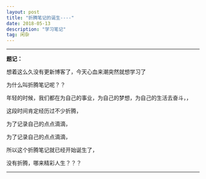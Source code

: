 ```yaml
---
layout: post
title: "折腾笔记的诞生----"
date: 2018-05-13
description: "学习笔记"
tag: 闲杂
---
```

---


**题记：**

想着这么久没有更新博客了，今天心血来潮突然就想学习了

为什么叫折腾笔记呢？？<br/>

年轻的时候，我们都在为自己的事业，为自己的梦想，为自己的生活去奋斗，，<br/>

这段时间肯定经历过不少折腾，<br/>

为了记录自己的点点滴滴，<br/>

为了记录自己的点点滴滴，<br/>

所以这个折腾笔记就已经开始诞生了，<br/>

没有折腾，哪来精彩人生？？？

---
